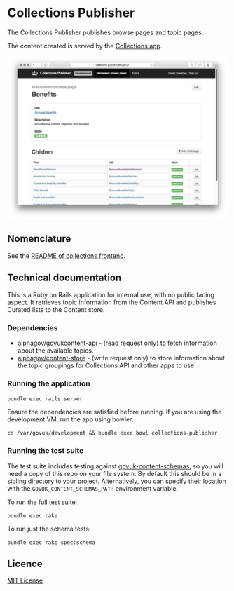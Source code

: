 # Collections Publisher

The Collections Publisher publishes browse pages and topic pages.

The content created is served by the [Collections app](https://github.com/alphagov/collections).

![Screenshot of Collections Publisher](docs/screenshot.jpg)

## Nomenclature

See the [README of collections frontend](https://github.com/alphagov/collections).

## Technical documentation

This is a Ruby on Rails application for internal use, with no public facing aspect. It retrieves topic information from the Content API and publishes Curated lists to the Content store.

### Dependencies

- [alphagov/govukcontent-api](https://github.com/alphagov/govuk_contentapi) -
  (read request only) to fetch information about the available topics.
- [alphagov/content-store](https://github.com/alphagov/content-store) -
  (write request only) to store information about the topic
  groupings for Collections API and other apps to use.


### Running the application

    bundle exec rails server

Ensure the dependencies are satisfied before
running. If you are using the development VM, run the app using bowler:

    cd /var/govuk/development && bundle exec bowl collections-publisher

### Running the test suite

The test suite includes testing against
[govuk-content-schemas](http://github.com/alphagov/govuk-content-schemas), so
you will need a copy of this repo on your file system. By default this should
be in a sibling directory to your project. Alternatively, you can specify their
location with the `GOVUK_CONTENT_SCHEMAS_PATH` environment variable.

To run the full test suite:

    bundle exec rake

To run just the schema tests:

    bundle exec rake spec:schema

## Licence

[MIT License](LICENSE.txt)
